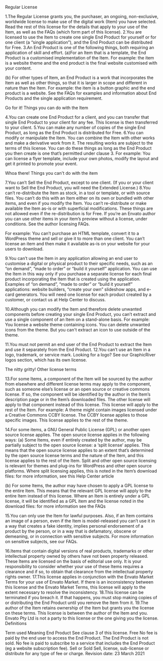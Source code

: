 Regular License

1.The Regular License grants you, the purchaser, an ongoing, non-exclusive, worldwide license to make use of the digital work (Item) you have selected. Read the rest of this license for the details that apply to your use of the Item, as well as the FAQs (which form part of this license).
2.You are licensed to use the Item to create one single End Product for yourself or for one client (a “single application”), and the End Product can be distributed for Free.
3.An End Product is one of the following things, both requiring an application of skill and effort.
(a)For an Item that is a template, the End Product is a customised implementation of the Item.
For example: the item is a website theme and the end product is the final website customised with your content.

(b) For other types of Item, an End Product is a work that incorporates the Item as well as other things, so that it is larger in scope and different in nature than the Item.
For example: the item is a button graphic and the end product is a website. See the FAQs for examples and information about End Products and the single application requirement.

Go for it! Things you can do with the Item

4.You can create one End Product for a client, and you can transfer that single End Product to your client for any fee. This license is then transferred to your client.
5.You can make any number of copies of the single End Product, as long as the End Product is distributed for Free.
6.You can modify or manipulate the Item. You can combine the Item with other works and make a derivative work from it. The resulting works are subject to the terms of this license. You can do these things as long as the End Product you then create is one that’s permitted under clause 3.
For example: You can license a flyer template, include your own photos, modify the layout and get it printed to promote your event.

Whoa there! Things you can't do with the item

7.You can’t Sell the End Product, except to one client. (If you or your client want to Sell the End Product, you will need the Extended License.)
8.You can’t re-distribute the Item as stock, in a tool or template, or with source files. You can’t do this with an Item either on its own or bundled with other items, and even if you modify the Item. You can’t re-distribute or make available the Item as-is or with superficial modifications. These things are not allowed even if the re-distribution is for Free.
If you’re an Envato author you can use other items in your item’s preview without a license, under conditions. See the author licensing FAQs.

For example: You can’t purchase an HTML template, convert it to a WordPress theme and sell or give it to more than one client. You can’t license an item and then make it available as-is on your website for your users to download.

9.You can’t use the Item in any application allowing an end user to customise a digital or physical product to their specific needs, such as an “on demand”, “made to order” or “build it yourself” application. You can use the Item in this way only if you purchase a separate license for each final product incorporating the Item that is created using the application.
Examples of “on demand”, “made to order” or “build it yourself” applications: website builders, “create your own” slideshow apps, and e-card generators. You will need one license for each product created by a customer, or contact us at Help Center to discuss.

10.Although you can modify the Item and therefore delete unwanted components before creating your single End Product, you can’t extract and use a single component of an Item on a stand-alone basis.
For example: You license a website theme containing icons. You can delete unwanted icons from the theme. But you can't extract an icon to use outside of the theme.

11.You must not permit an end user of the End Product to extract the Item and use it separately from the End Product.
12.You can’t use an Item in a logo, trademark, or service mark.
Looking for a logo? See our GraphicRiver logos section, which has its own license.

The nitty gritty! Other license terms

13.For some Items, a component of the Item will be sourced by the author from elsewhere and different license terms may apply to the component, such as someone else’s license or an open source or creative commons license. If so, the component will be identified by the author in the Item’s description page or in the Item’s downloaded files. The other license will apply to that component instead of this license. This license will apply to the rest of the Item.
For example: A theme might contain images licensed under a Creative Commons CCBY license. The CCBY license applies to those specific images. This license applies to the rest of the theme.

14.For some items, a GNU General Public License (GPL) or another open source license applies. The open source license applies in the following ways:
(a) Some Items, even if entirely created by the author, may be partially subject to the open source license: a ‘split license’ applies. This means that the open source license applies to an extent that’s determined by the open source license terms and the nature of the Item, and this license applies to the rest of the Item.
Split and other open source licensing is relevant for themes and plug-ins for WordPress and other open source platforms. Where split licensing applies, this is noted in the Item’s download files: for more information, see this Help Center article

(b) For some Items, the author may have chosen to apply a GPL license to the entire Item. This means that the relevant GPL license will apply to the entire Item instead of this license.
Where an Item is entirely under a GPL license, it will be identified as a GPL item and the license noted in the download files: for more information see the FAQs

15.You can only use the Item for lawful purposes. Also, if an Item contains an image of a person, even if the Item is model-released you can’t use it in a way that creates a fake identity, implies personal endorsement of a product by the person, or in a way that is defamatory, obscene or demeaning, or in connection with sensitive subjects.
For more information on sensitive subjects, see our FAQs.

16.Items that contain digital versions of real products, trademarks or other intellectual property owned by others have not been property released. These Items are licensed on the basis of editorial use only. It is your responsibility to consider whether your use of these Items requires a clearance and if so, to obtain that clearance from the intellectual property rights owner.
17.This license applies in conjunction with the Envato Market Terms for your use of Envato Market. If there is an inconsistency between this license and the Envato Market Terms, this license will apply to the extent necessary to resolve the inconsistency.
18.This license can be terminated if you breach it. If that happens, you must stop making copies of or distributing the End Product until you remove the Item from it.
19.The author of the Item retains ownership of the Item but grants you the license on these terms. This license is between the author of the Item and you. Envato Pty Ltd is not a party to this license or the one giving you the license.
Definitions

Term used	Meaning
End Product	See clause 3 of this license.
Free	No fee is paid by the end user to access the End Product. The End Product is not sold. No fee is paid to subscribe to a service that includes the End Product (eg a website subscription fee).
Sell or Sold	Sell, license, sub-license or distribute for any type of fee or charge.
Revision date: 23 March 2021